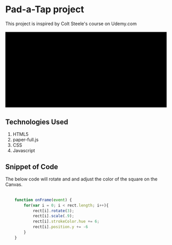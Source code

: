 # Pad-a-Tap project
This project is inspired by Colt Steele's course on Udemy.com

![](images/drum.gif)

## Technologies Used

1. HTML5
2. paper-full.js
3. CSS
4. Javascript 


## Snippet of Code
The below code will rotate and and adjust the color of the square on the Canvas.


```Javascript

	function onFrame(event) {
		for(var i = 0; i < rect.length; i++){
			rect[i].rotate(3);
			rect[i].scale(.9);
			rect[i].strokeColor.hue += 6;
			rect[i].position.y += -6
		}
	}
```